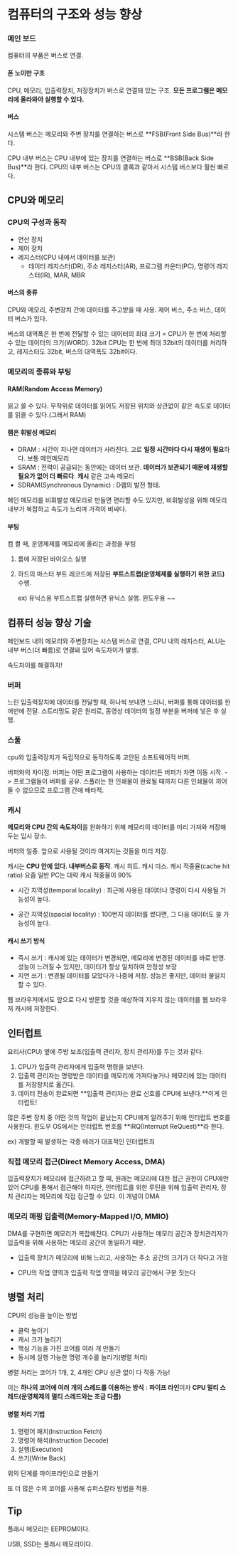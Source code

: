 # 컴퓨터의 구조와 성능 향상

### 메인 보드

컴퓨터의 부품은 버스로 연결.



#### 폰 노이만 구조

CPU, 메모리, 입출력장치, 저장장치가 버스로 연결돼 있는 구조. **모든 프로그램은 메모리에 올라와야 실행할 수 있다.**



#### 버스

시스템 버스는 메모리와 주변 장치를 연결하는 버스로 **FSB(Front Side Bus)**라 한다.

CPU 내부 버스는 CPU 내부에 있는 장치를 연결하는 버스로 **BSB(Back Side Bus)**라 한다. CPU의 내부 버스는 CPU의 클록과 같아서 시스템 버스보다 훨씬 빠르다.



## CPU와 메모리

### CPU의 구성과 동작

- 연산 장치
- 제어 장치
- 레지스터(CPU 내에서 데이터를 보관)
  - 데이터 레지스터(DR), 주소 레지스터(AR), 프로그램 카운터(PC), 명령어 레지스터(IR), MAR, MBR

#### 버스의 종류

CPU와 메모리, 주변장치 간에 데이터를 주고받을 때 사용. 제어 버스, 주소 버스, 데이터 버스가 있다.

버스의 대역폭은 한 번에 전달할 수 있는 데이터의 최대 크기 = CPU가 한 번에 처리할 수 있는 데이터의 크기(WORD). 32bit CPU는 한 번에 최대 32bit의 데이터를 처리하고, 레지스터도 32bit, 버스의 대역폭도 32bit이다.

### 메모리의 종류와 부팅

#### RAM(Random Access Memory)

읽고 쓸 수 있다. 무작위로 데이터를 읽어도 저장된 위치와 상관없이 같은 속도로 데이터를 읽을 수 있다.(그래서 RAM)

#### 램은 휘발성 메모리

- DRAM : 시간이 지나면 데이터가 사라진다. 고로 **일정 시간마다 다시 재생이 필요**하다. 보통 메인메모리
- SRAM : 전력이 공급되는 동안에는 데이터 보관. **데이터가 보관되기 때문에 재생할 필요가 없어 더 빠르다**. **캐시** 같은 고속 메모리
- SDRAM(Synchronous Dynamic) : D램의 발전 형태.

메인 메모리를 비휘발성 메모리로 만들면 편리할 수도 있지만, 비휘발성을 위해 메모리 내부가 복잡하고 속도가 느리며 가격이 비싸다.



#### 부팅

컴 켤 때, 운영체제를 메모리에 올리는 과정을 부팅

1. 롬에 저장된 바이오스 실행

2. 하드의 마스터 부트 레코드에 저장된 **부트스트랩(운영체제를 실행하기 위한 코드)** 수행.

   ex) 유닉스용 부트스트랩 실행하면 유닉스 실행. 윈도우용 ~~



## 컴퓨터 성능 향상 기술

메인보드 내의 메모리와 주변장치는 시스템 버스로 연결, CPU 내의 레지스터, ALU는 내부 버스(더 빠름)로 연결돼 있어 속도차이가 발생.

속도차이를 해결하자!

### 버퍼

느린 입출력장치에 데이터를 전달할 때, 하나씩 보내면 느리니, 버퍼를 통해 데이터를 한꺼번에 전달. 스트리밍도 같은 원리로, 동영상 데이터의 일정 부분을 버퍼에 넣은 후 실행.

### 스풀

cpu와 입출력장치가 독립적으로 동작하도록 고안된 소프트웨어적 버퍼.

버퍼와의 차이점: 버퍼는 어떤 프로그램이 사용하는 데이터든 버퍼가 차면 이동 시작. -> 프로그램들이 버퍼를 공유. 스풀러는 한 인쇄물이 완료될 때까지 다른 인쇄물이 끼어들 수 없으므로 프로그램 간에 배타적.

### 캐시

**메모리와 CPU 간의 속도차이**를 완화하기 위해 메모리의 데이터를 미리 가져와 저장해두는 임시 장소.

버퍼의 일종. 앞으로 사용될 것이라 여겨지는 것들을 미리 저장.

캐시는 **CPU 안에 있다. 내부버스로 동작**. 캐시 히트. 캐시 미스. 캐시 적중율(cache hit ratio) 요즘 일반 PC는 대략 캐시 적중율이 90%

- 시간 지역성(temporal locality) : 최근에 사용된 데이터나 명령이 다시 사용될 가능성이 높다.

- 공간 지역성(spacial locality) : 100번지 데이터를 썼다면, 그 다음 데이터도 쓸 가능성이 높다.

#### 캐시 쓰기 방식

- 즉시 쓰기 : 캐시에 있는 데이터가 변경되면, 메모리에 변경된 데이터를 바로 반영. 성능이 느려질 수 있지만, 데이터가 항상 일치하여 안정성 보장
- 지연 쓰기 : 변경될 데이터를 모았다가 나중에 저장. 성능은 좋지만, 데이터 불일치할 수 있다.

웹 브라우저에서도 앞으로 다시 방문할 것을 예상하여 지우지 않는 데이터를 웹 브라우저 캐시에 저장한다.



## 인터럽트

요리사(CPU) 옆에 주방 보조(입출력 관리자, 장치 관리자)를 두는 것과 같다.

1. CPU가 입출력 관리자에게 입출력 명령을 보낸다.
2. 입출력 관리자는 명령받은 데이터를 메모리에 가져다놓거나 메모리에 있는 데이터를 저장장치로 옮긴다.
3. 데이터 전송이 완료되면 **입출력 관리자는 완료 신호를 CPU에 보낸다.**이게 인터럽트!

많은 주변 장치 중 어떤 것의 작업이 끝났는지 CPU에게 알려주기 위해 인터럽트 번호를 사용한다. 윈도우 OS에서는 인터럽트 번호를 **IRQ(Interrupt ReQuest)**라 한다.

ex) 개발할 때 발생하는 각종 에러가 대표적인 인터럽트즤



### 직접 메모리 접근(Direct Memory Access, DMA)

입출력장치가 메모리에 접근하려고 할 때, 원래는 메모리에 대한 접근 권한이 CPU에만 있어 CPU를 통해서 접근해야 하지만, 인터럽트를 위한 루틴을 위해 입출력 관리자, 장치 관리자는 메모리에 직접 접근할 수 있다. 이 개념이 DMA



### 메모리 매핑 입출력(Memory-Mapped I/O, MMIO)

DMA를 구현하면 메모리가 복잡해진다. CPU가 사용하는 메모리 공간과 장치관리자가 입출력을 위해 사용하는 메모리 공간이 동일하기 때문.

- 입출력 장치가 메모리에 비해 느리고, 사용하는 주소 공간의 크기가 더 작다고 가정

- CPU의 작업 영역과 입출력 작업 영역을 메모리 공간에서 구분 짓는다



## 병렬 처리

CPU의 성능을 높이는 방법

- 클럭 높이기
- 캐시 크기 늘리기
- 핵심 기능을 가진 코어를 여러 개 만들기
- 동시에 실행 가능한 명령 개수를 늘리기(병렬 처리)

병렬 처리는 코어가 1개, 2, 4개인 CPU 상관 없이 다 작동 가능!

이는 **하나의 코어에 여러 개의 스레드를 이용하는 방식** : **파이프 라인**이자 **CPU 멀티 스레드(운영체제의 멀티 스레드와는 조금 다름)**

#### 병렬 처리 기법

1. 명령어 패치(Instruction Fetch)
2. 명령어 해석(Instruction Decode)
3. 실행(Execution)
4. 쓰기(Write Back)

위의 단계를 파이프라인으로 만들기

또 더 많은 수의 코어를 사용해 슈퍼스칼라 방법을 적용.





## Tip

플래시 메모리는 EEPROM이다.

USB, SSD는 플래시 메모리이다.

